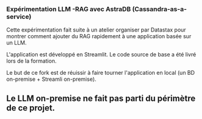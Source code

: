 ### Expérimentation LLM -RAG avec AstraDB (Cassandra-as-a-service)
Cette expérimentation fait suite à un atelier organiser par Datastax pour montrer comment ajouter du RAG rapidement à une application basée sur un LLM.

L'application est développé en Streamlit. Le code source de base a été livré lors de la formation.


Le but de ce fork est de réuissir à faire tourner l'application en local (un BD on-premise + Streamli on-premise).

Le LLM on-premise ne fait pas parti du périmètre de ce projet.
---
